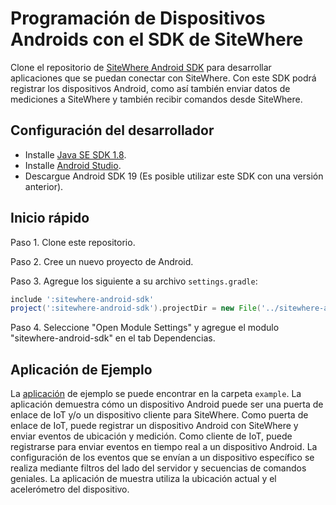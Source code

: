 # Programación de Dispositivos Androids con el SDK de SiteWhere

Clone el repositorio de [SiteWhere Android SDK](https://github.com/sitewhere/sitewhere-android-sdk.git)
para desarrollar aplicaciones que se puedan conectar con SiteWhere. Con este SDK podrá registrar los dispositivos
Android, como así también enviar datos de mediciones a SiteWhere y también recibir comandos desde SiteWhere.

## Configuración del desarrollador

* Installe [Java SE SDK 1.8](https://www.oracle.com/technetwork/java/javase/downloads/jdk8-downloads-2133151.html).
* Installe [Android Studio](http://developer.android.com/sdk/index.html).
* Descargue Android SDK 19 (Es posible utilizar este SDK con una versión anterior).

## Inicio rápido

Paso 1. Clone este repositorio.

Paso 2. Cree un nuevo proyecto de Android.

Paso 3. Agregue los siguiente a su archivo `settings.gradle`:

```groovy
include ':sitewhere-android-sdk'
project(':sitewhere-android-sdk').projectDir = new File('../sitewhere-android-sdk') // <- ruta a la carpeta 'sitewhere-android-sdk' dentro del repositorio clonado en el Paso 1
```

Paso 4. Seleccione "Open Module Settings" y agregue el modulo "sitewhere-android-sdk" en el tab Dependencias.

## Aplicación de Ejemplo

La [aplicación](https://github.com/sitewhere/sitewhere-android-sdk/tree/master/example) de ejemplo se puede
encontrar en la carpeta `example`. La aplicación demuestra cómo un dispositivo Android puede ser una puerta
de enlace de IoT y/o un dispositivo cliente para SiteWhere. Como puerta de enlace de IoT, puede registrar un
dispositivo Android con SiteWhere y enviar eventos de ubicación y medición. Como cliente de IoT, puede
registrarse para enviar eventos en tiempo real a un dispositivo Android. La configuración de los eventos
que se envían a un dispositivo específico se realiza mediante filtros del lado del servidor y secuencias
de comandos geniales. La aplicación de muestra utiliza la ubicación actual y el acelerómetro del dispositivo.

